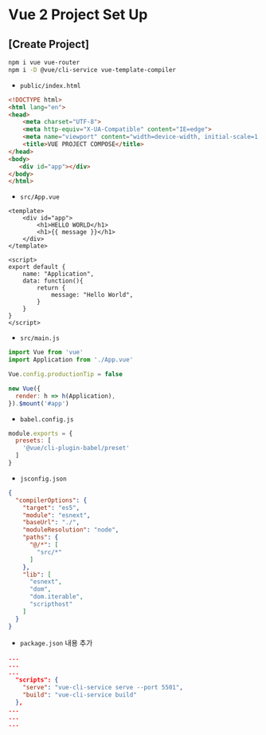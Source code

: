 # Vue 2 Project Set Up

## [Create Project]

```bash
npm i vue vue-router
npm i -D @vue/cli-service vue-template-compiler
```

 - `public/index.html`

```html
<!DOCTYPE html>
<html lang="en">
<head>
    <meta charset="UTF-8">
    <meta http-equiv="X-UA-Compatible" content="IE=edge">
    <meta name="viewport" content="width=device-width, initial-scale=1.0">
    <title>VUE PROJECT COMPOSE</title>
</head>
<body>
   <div id="app"></div> 
</body>
</html>
```

 - `src/App.vue`

```vue
<template>
    <div id="app">
        <h1>HELLO WORLD</h1>
        <h1>{{ message }}</h1>
    </div>
</template>

<script>
export default {
    name: "Application",
    data: function(){
        return {
            message: "Hello World",
        }
    }
}
</script>
```

 - `src/main.js`

```js
import Vue from 'vue'
import Application from './App.vue'

Vue.config.productionTip = false

new Vue({
  render: h => h(Application),
}).$mount('#app')
```

 - `babel.config.js`

```js
module.exports = {
  presets: [
    '@vue/cli-plugin-babel/preset'
  ]
}
```

 - `jsconfig.json`

```json
{
  "compilerOptions": {
    "target": "es5",
    "module": "esnext",
    "baseUrl": "./",
    "moduleResolution": "node",
    "paths": {
      "@/*": [
        "src/*"
      ]
    },
    "lib": [
      "esnext",
      "dom",
      "dom.iterable",
      "scripthost"
    ]
  }
}
```

 - `package.json` 내용 추가

```json
...
...
...
  "scripts": {
    "serve": "vue-cli-service serve --port 5501",
    "build": "vue-cli-service build"
  },
...
...
...
```